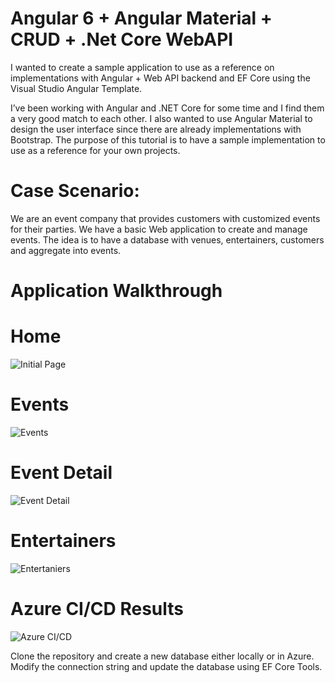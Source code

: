 # Angular 6 + Angular Material + CRUD + .Net Core WebAPI
I wanted to create a sample application to use as a reference on implementations with Angular + Web API backend and EF Core using the Visual Studio Angular Template.

I’ve been working with Angular and .NET Core for some time and I find them a very good match to each other. I also wanted to use Angular Material to design the user interface since there are already implementations with Bootstrap. 
The purpose of this tutorial is to have a sample implementation to use as a reference for your own projects. 

# Case Scenario:
We are an event company that provides customers with customized events for their parties. We have a basic Web application to create and manage events. The idea is to have a database with venues, entertainers, customers and aggregate into events.

# Application Walkthrough


# Home
![Initial Page](https://andarito.blob.core.windows.net/github/gihub/AngularCRUD/MainPage.JPG)

# Events
![Events](https://andarito.blob.core.windows.net/github/gihub/AngularCRUD/EventsPage.JPG)

# Event Detail
![Event Detail](https://andarito.blob.core.windows.net/github/gihub/AngularCRUD/EventsDetailsPage.JPG)

# Entertainers
![Entertaniers](https://andarito.blob.core.windows.net/github/gihub/AngularCRUD/Entertainers.JPG)

# Azure CI/CD Results
![Azure CI/CD](https://andarito.blob.core.windows.net/github/gihub/AngularCRUD/CICD.JPG)

Clone the repository and create a new database either locally or in Azure. Modify the connection string and update the database using EF Core Tools.





